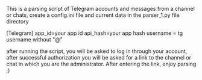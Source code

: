 This is a parsing script of Telegram accounts and messages from a channel or chats, create a config.ini file and current data in the parser_1.py file directory

[Telegram]
app_id=your app id
api_hash=your app hash
username = tg username without "@"

after running the script, you will be asked to log in through your account, after successful authorization you will be asked for a link to the channel or chat in which you are the administrator. After entering the link, enjoy parsing ;)

